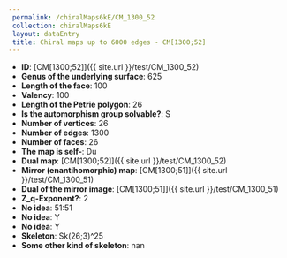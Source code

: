 ```yaml
--- 
 permalink: /chiralMaps6kE/CM_1300_52 
 collection: chiralMaps6kE
 layout: dataEntry
 title: Chiral maps up to 6000 edges - CM[1300;52]
---
```


- **ID**: [CM[1300;52]]({{ site.url }}/test/CM_1300_52)
- **Genus of the underlying surface**: 625
- **Length of the face**: 100
- **Valency**: 100
- **Length of the Petrie polygon**: 26
- **Is the automorphism group solvable?**: S
- **Number of vertices**: 26
- **Number of edges**: 1300
- **Number of faces**: 26
- **The map is self-**: Du
- **Dual map**: [CM[1300;52]]({{ site.url }}/test/CM_1300_52)
- **Mirror (enantihomorphic) map**: [CM[1300;51]]({{ site.url }}/test/CM_1300_51)
- **Dual of the mirror image**: [CM[1300;51]]({{ site.url }}/test/CM_1300_51)
- **Z_q-Exponent?**: 2
- **No idea**:  51:51
- **No idea**: Y
- **No idea**: Y
- **Skeleton**: Sk(26;3)^25
- **Some other kind of skeleton**: nan
